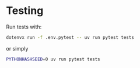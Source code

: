 # Testing

Run tests with:

```bash
dotenvx run -f .env.pytest -- uv run pytest tests
```

or simply

```bash
PYTHONHASHSEED=0 uv run pytest tests
```
